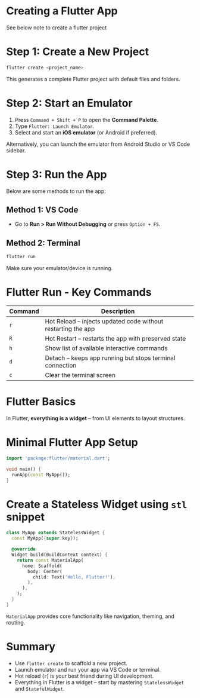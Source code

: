 #  Creating a Flutter App
See below note to create a flutter project
#  Step 1: Create a New Project

```bash
flutter create <project_name>
```

This generates a complete Flutter project with default files and folders.


#  Step 2: Start an Emulator

1. Press `Command + Shift + P` to open the **Command Palette**.
2. Type `Flutter: Launch Emulator`.
3. Select and start an **iOS emulator** (or Android if preferred).

Alternatively, you can launch the emulator from Android Studio or VS Code sidebar.


#  Step 3: Run the App
Below are some methods to run the app:
##  Method 1: VS Code

* Go to **Run > Run Without Debugging** or press `Option + F5`.

##  Method 2: Terminal

```bash
flutter run
```

Make sure your emulator/device is running.


#  Flutter Run - Key Commands

| Command | Description                                                  |
| ------- | ------------------------------------------------------------ |
| `r`     | Hot Reload – injects updated code without restarting the app |
| `R`     | Hot Restart – restarts the app with preserved state          |
| `h`     | Show list of available interactive commands                  |
| `d`     | Detach – keeps app running but stops terminal connection     |
| `c`     | Clear the terminal screen                                    |


#  Flutter Basics

In Flutter, **everything is a widget** – from UI elements to layout structures.


#  Minimal Flutter App Setup

```dart
import 'package:flutter/material.dart';

void main() {
  runApp(const MyApp());
}
```

# Create a Stateless Widget using `stl` snippet

```dart
class MyApp extends StatelessWidget {
  const MyApp({super.key});

  @override
  Widget build(BuildContext context) {
    return const MaterialApp(
      home: Scaffold(
        body: Center(
          child: Text('Hello, Flutter!'),
        ),
      ),
    );
  }
}
```

`MaterialApp` provides core functionality like navigation, theming, and routing.


#  Summary

* Use `flutter create` to scaffold a new project.
* Launch emulator and run your app via VS Code or terminal.
* Hot reload (`r`) is your best friend during UI development.
* Everything in Flutter is a widget – start by mastering `StatelessWidget` and `StatefulWidget`.
